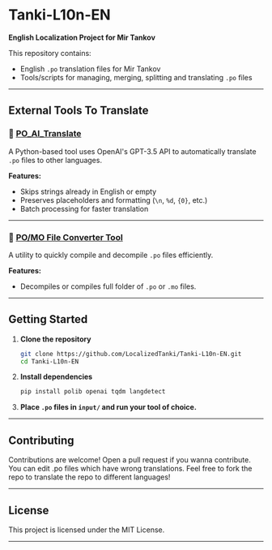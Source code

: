 # Tanki-L10n-EN

**English Localization Project for Mir Tankov**

This repository contains:
- English  `.po` translation files for Mir Tankov
- Tools/scripts for managing, merging, splitting and translating `.po` files

---

## External Tools To Translate

### 🔗 [PO_AI_Translate](https://github.com/GtafanWRLD/PO_AI_Translate)
A Python-based tool uses OpenAI's GPT-3.5 API to automatically translate `.po` files to other languages.

**Features:**
- Skips strings already in English or empty
- Preserves placeholders and formatting (`\n`, `%d`, `{0}`, etc.)
- Batch processing for faster translation

---

### 🔗 [PO/MO File Converter Tool](https://github.com/GtafanWRLD/PO_En_Ru_Merger)
A utility to quickly compile and decompile `.po` files efficiently.

**Features:**
- Decompiles or compiles full folder of `.po` or `.mo` files.

---

## Getting Started

1. **Clone the repository**
   ```bash
   git clone https://github.com/LocalizedTanki/Tanki-L10n-EN.git
   cd Tanki-L10n-EN
   ```

2. **Install dependencies**
   ```bash
   pip install polib openai tqdm langdetect
   ```

3. **Place `.po` files in `input/` and run your tool of choice.**

---

## Contributing

Contributions are welcome! Open a pull request if you wanna contribute. You can edit .po files which have wrong translations. Feel free to fork the repo to translate the repo to different languages!

---

## License

This project is licensed under the MIT License.

---
